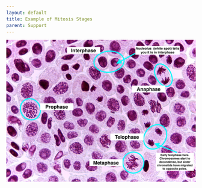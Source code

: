 ```yaml
---
layout: default
title: Example of Mitosis Stages
parent: Support
---
```


![Example of Mitosis Stages](../assets/images/examples_of_mitosis_stages.jpg)
